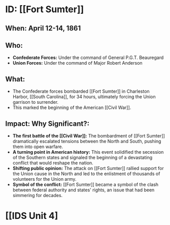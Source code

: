 # ID: [[Fort Sumter]] 
## When: April 12-14, 1861 

## Who: 
* **Confederate Forces:** Under the command of General P.G.T. Beauregard
* **Union Forces:** Under the command of Major Robert Anderson 

## What: 
* The Confederate forces bombarded [[Fort Sumter]] in Charleston Harbor, [[South Carolina]], for 34 hours, ultimately forcing the Union garrison to surrender. 
* This marked the beginning of the American [[Civil War]]. 

## Impact: Why Significant?: 
* **The first battle of the [[Civil War]]:**  The bombardment of [[Fort Sumter]] dramatically escalated tensions between the North and South, pushing them into open warfare.
* **A turning point in American history:** This event solidified the secession of the Southern states and signaled the beginning of a devastating conflict that would reshape the nation.
* **Shifting public opinion:** The attack on [[Fort Sumter]] rallied support for the Union cause in the North and led to the enlistment of thousands of volunteers for the Union army. 
* **Symbol of the conflict:** [[Fort Sumter]] became a symbol of the clash between federal authority and states' rights, an issue that had been simmering for decades. 

# [[IDS Unit 4]